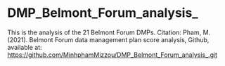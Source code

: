 # DMP_Belmont_Forum_analysis_
This is the analysis of the 21 Belmont Forum DMPs.
Citation: Pham, M. (2021). Belmont Forum data management plan score analysis, Github, available at: https://github.com/MinhphamMizzou/DMP_Belmont_Forum_analysis_.git
